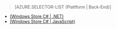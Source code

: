 ﻿> [AZURE.SELECTOR-LIST (Plattform | Back-End)]
- [(Windows Store C# | .NET)](mobile-services-dotnet-backend-windows-store-dotnet-aad-graph-info.md)
- [(Windows Store C# | JavaScript)](mobile-services-javascript-backend-windows-store-dotnet-aad-graph-info.md)

<!--HONumber=42-->

